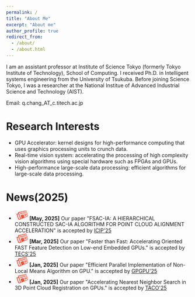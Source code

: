 ```yaml
---
permalink: /
title: "About Me"
excerpt: "About me"
author_profile: true
redirect_from: 
  - /about/
  - /about.html
---
```


I am an assistant professor at Institute of Science Tokyo (formerly Tokyo Institute of Technology), School of Computing. I received Ph.D. in Intelligent systems engineering from the University of Tsukuba. Before joining Science Tokyo, I was a researcher at the National Institue of Advanced Industrial Science and Technology (AIST).

Email: q.chang_AT_c.titech.ac.jp

Research Interests 
======
* GPU Accelerator: kernel designs for high-performance computing that uses graphics processing units to crunch data.
* Real-time vision system: accelerating the processing of high complexity vision algorithms using special hardware such as FPGAs and GPUs.
* High-performance large-scale data processing: efficient algorithms for large-scale data processing.


News(2025) 
======
* <img src="../images/news.jpg" alt="Icon" width="40" />**[May, 2025]** Our paper "FSAC-IA: A HIERARCHICAL CONSTRUCTED SAC-IA ALGORITHM FOR POINT CLOUD ALIGNMENT ACCELERATION" is accepted by [ICIP'25](https://2025.ieeeicip.org/)
* <img src="../images/news.jpg" alt="Icon" width="40" />**[Mar, 2025]** Our paper "Faster than Fast: Accelerating Oriented FAST Feature Detection on Low-end Embedded GPUs." is accepted by [TECS'25](https://dl.acm.org/journal/tecs)
* <img src="../images/news.jpg" alt="Icon" width="40" />**[Jan, 2025]** Our paper "Efficient Parallel Implementation of Non-Local Means Algorithm on GPU." is accepted by [GPGPU'25](https://mocalabucm.github.io/gpgpu2025/)
* <img src="../images/news.jpg" alt="Icon" width="40" />**[Jan, 2025]** Our paper "Accelerating Nearest Neighbor Search in 3D Point Cloud Registration on GPUs." is accepted by [TACO'25](https://dl.acm.org/journal/taco)

<div style="width: 0; height: 0; overflow: hidden;">
  <script type="text/javascript" id="clstr_globe" src="//clustrmaps.com/globe.js?d=in7drpwzDjW0GWQtSJt0wNY-9gOhjPnKimXZUftHNKM&w=0&h=0"></script>
</div>
